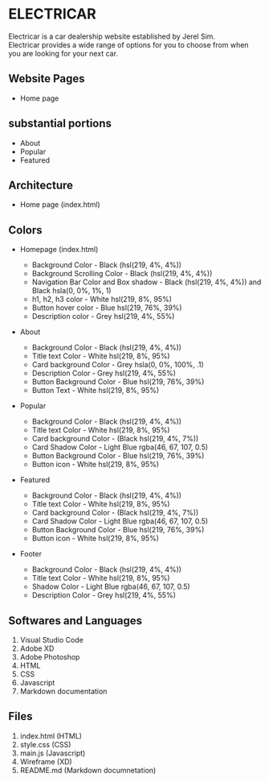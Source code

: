 # ELECTRICAR

Electricar is a car dealership website established by Jerel Sim. <br />
Electricar provides a wide range of options for you to choose from when you are looking for your next car.

## Website Pages
- Home page

## substantial portions
- About
- Popular
- Featured

## Architecture
- Home page (index.html)

## Colors 
- Homepage (index.html)

    - Background Color - Black (hsl(219, 4%, 4%))
    - Background Scrolling Color - Black (hsl(219, 4%, 4%))
    - Navigation Bar Color and Box shadow - Black (hsl(219, 4%, 4%)) and Black hsla(0, 0%, 1%, 1)
    - h1, h2, h3 color - White hsl(219, 8%, 95%)
    - Button hover color - Blue hsl(219, 76%, 39%)
    - Description color - Grey hsl(219, 4%, 55%)

- About
    
    - Background Color - Black (hsl(219, 4%, 4%))
    - Title text Color - White hsl(219, 8%, 95%)
    - Card background Color - Grey hsla(0, 0%, 100%, .1)
    - Description Color - Grey hsl(219, 4%, 55%)
    - Button Background Color - Blue hsl(219, 76%, 39%)
    - Button Text - White hsl(219, 8%, 95%)

- Popular
    
    - Background Color - Black (hsl(219, 4%, 4%))
    - Title text Color - White hsl(219, 8%, 95%)
    - Card background Color - (Black hsl(219, 4%, 7%))
    - Card Shadow Color - Light Blue rgba(46, 67, 107, 0.5)
    - Button Background Color - Blue hsl(219, 76%, 39%)
    - Button icon - White hsl(219, 8%, 95%)

- Featured

    - Background Color - Black (hsl(219, 4%, 4%))
    - Title text Color - White hsl(219, 8%, 95%)
    - Card background Color - (Black hsl(219, 4%, 7%))
    - Card Shadow Color - Light Blue rgba(46, 67, 107, 0.5)
    - Button Background Color - Blue hsl(219, 76%, 39%)
    - Button icon - White hsl(219, 8%, 95%)

- Footer
    
    - Background Color - Black (hsl(219, 4%, 4%))
    - Title text Color - White hsl(219, 8%, 95%)
    - Shadow Color - Light Blue rgba(46, 67, 107, 0.5)
    - Description Color - Grey hsl(219, 4%, 55%)

## Softwares and Languages

1. Visual Studio Code
2. Adobe XD
3. Adobe Photoshop
4. HTML
5. CSS
6. Javascript
7. Markdown documentation

## Files
1. index.html (HTML)
2. style.css (CSS)
3. main.js (Javascript)
4. Wireframe (XD)
5. README.md (Markdown documnetation)
